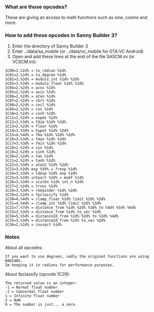 ### What are those opcodes?
These are giving an access to math functions such as sine, cosine and more.

### How to add these opcodes in Sanny Builder 3?
1. Enter the directory of Sanny Builder 3
2. Enter ../data/sa_mobile (or ../data/vc_mobile for GTA:VC Android)
3. Open and add these lines at the end of the file SASCM.ini (or VCSCM.ini):
```
1C00=2,%2d% = to_radian %1d%
1C01=2,%2d% = to_degree %1d%
1C02=3,%3d% = modulo_int %1d% %2d%
1C03=3,%3d% = modulo_float %1d% %2d%
1C04=2,%2d% = acos %1d%
1C05=2,%2d% = asin %1d%
1C06=2,%2d% = atan %1d%
1C07=2,%2d% = cbrt %1d%
1C08=2,%2d% = ceil %1d%
1C09=2,%2d% = cos %1d%
1C10=2,%2d% = cosh %1d%
1C11=2,%2d% = expm1 %1d%
1C12=3,%3d% = fdim %1d% %2d%
1C13=2,%2d% = floor %1d%
1C14=3,%3d% = hypot %1d% %2d%
1C15=4,%4d% = fma %1d% %2d% %3d%
1C16=3,%3d% = fmax %1d% %2d%
1C17=3,%3d% = fmin %1d% %2d%
1C18=2,%2d% = sin %1d%
1C19=2,%2d% = sinh %1d%
1C20=2,%2d% = tan %1d%
1C21=2,%2d% = tanh %1d%
1C22=3,%3d% = atan2 %1d% %2d%
1C23=3,%2d% exp %3d% = frexp %1d%
1C24=3,%3d% = ldexp %1d% exp %2d%
1C25=3,%2d% intpart %3d% = modf %1d%
1C26=3,%3d% = scalbn %1d% int_n %2d%
1C27=2,%2d% = trunc %1d%
1C28=3,%3d% = remainder %1d% %2d%
1C29=2,%2d% = fpclassify %1d%
1C30=4,%4d% = clamp_float %1d% limit %2d% %3d%
1C31=4,%4d% = clamp_int %1d% limit %2d% %3d%
1C32=7,%7d% = distance_from %1d% %2d% %3d% to %4d% %5d% %6d%
1C33=3,%3d% = distance_from %1d% to_vec %2d%
1C34=5,%5d% = distance2d_from %1d% %2d% to %3d% %4d%
1C35=3,%3d% = distance2d_from %1d% to_vec %2d%
1C36=2,%2d% = invsqrt %1d%
```

### Notes
About all opcodes:
```
If you want to use degrees, sadly the original functions are using RADIANS.
Im keeping it in radians for performance purposes.
```

About fpclassify (opcode 1C29):
```
The returned value is an integer:
-1 = Normal float number
-2 = Subnormal float number
1 = Infinite float number
2 = NaN
0 = The number is just... a zero.
```